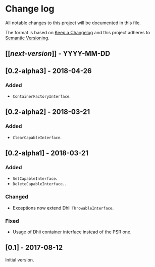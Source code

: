 # Change log
All notable changes to this project will be documented in this file.

The format is based on [Keep a Changelog](http://keepachangelog.com/)
and this project adheres to [Semantic Versioning](http://semver.org/).

## [[*next-version*]] - YYYY-MM-DD

## [0.2-alpha3] - 2018-04-26
### Added
- `ContainerFactoryInterface`.

## [0.2-alpha2] - 2018-03-21
### Added
- `ClearCapableInterface`.

## [0.2-alpha1] - 2018-03-21
### Added
- `SetCapableInterface`.
- `DeleteCapableInterface.`.

### Changed
- Exceptions now extend Dhii `ThrowableInterface`.

### Fixed
- Usage of Dhii container interface instead of the PSR one.

## [0.1] - 2017-08-12
Initial version.
